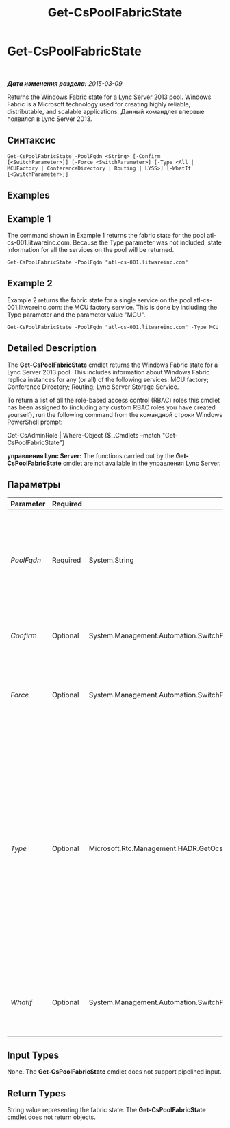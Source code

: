 ﻿---
title: Get-CsPoolFabricState
TOCTitle: Get-CsPoolFabricState
ms:assetid: 9fe6cce5-4142-47b3-94ac-4cb8b94ec215
ms:mtpsurl: https://technet.microsoft.com/ru-ru/library/JJ619188(v=OCS.15)
ms:contentKeyID: 49310682
ms.date: 05/19/2016
mtps_version: v=OCS.15
ms.translationtype: HT
---

# Get-CsPoolFabricState

 

_**Дата изменения раздела:** 2015-03-09_

Returns the Windows Fabric state for a Lync Server 2013 pool. Windows Fabric is a Microsoft technology used for creating highly reliable, distributable, and scalable applications. Данный командлет впервые появился в Lync Server 2013.

## Синтаксис

    Get-CsPoolFabricState -PoolFqdn <String> [-Confirm [<SwitchParameter>]] [-Force <SwitchParameter>] [-Type <All | MCUFactory | ConferenceDirectory | Routing | LYSS>] [-WhatIf [<SwitchParameter>]]

## Examples

## Example 1

The command shown in Example 1 returns the fabric state for the pool atl-cs-001.litwareinc.com. Because the Type parameter was not included, state information for all the services on the pool will be returned.

    Get-CsPoolFabricState -PoolFqdn "atl-cs-001.litwareinc.com"

## Example 2

Example 2 returns the fabric state for a single service on the pool atl-cs-001.litwareinc.com: the MCU factory service. This is done by including the Type parameter and the parameter value "MCU".

    Get-CsPoolFabricState -PoolFqdn "atl-cs-001.litwareinc.com" -Type MCU

## Detailed Description

The **Get-CsPoolFabricState** cmdlet returns the Windows Fabric state for a Lync Server 2013 pool. This includes information about Windows Fabric replica instances for any (or all) of the following services: MCU factory; Conference Directory; Routing; Lync Server Storage Service.

To return a list of all the role-based access control (RBAC) roles this cmdlet has been assigned to (including any custom RBAC roles you have created yourself), run the following command from the командной строки Windows PowerShell prompt:

Get-CsAdminRole | Where-Object {$\_.Cmdlets –match "Get-CsPoolFabricState"}

**управления Lync Server:** The functions carried out by the **Get-CsPoolFabricState** cmdlet are not available in the управления Lync Server.

## Параметры


<table>
<colgroup>
<col style="width: 25%" />
<col style="width: 25%" />
<col style="width: 25%" />
<col style="width: 25%" />
</colgroup>
<thead>
<tr class="header">
<th>Parameter</th>
<th>Required</th>
<th>Type</th>
<th>Description</th>
</tr>
</thead>
<tbody>
<tr class="odd">
<td><p><em>PoolFqdn</em></p></td>
<td><p>Required</p></td>
<td><p>System.String</p></td>
<td><p>Fully qualified domain name of the pool being checked. You must supply the FQDN of a pool when calling this cmdlet; for example:</p>
<p>-PoolFqdn &quot;atl-cs-001.litwareinc.com”</p></td>
</tr>
<tr class="even">
<td><p><em>Confirm</em></p></td>
<td><p>Optional</p></td>
<td><p>System.Management.Automation.SwitchParameter</p></td>
<td><p>Prompts you for confirmation before executing the command.</p></td>
</tr>
<tr class="odd">
<td><p><em>Force</em></p></td>
<td><p>Optional</p></td>
<td><p>System.Management.Automation.SwitchParameter</p></td>
<td><p>Suppresses the display of any non-fatal error message that might occur when running the command.</p></td>
</tr>
<tr class="even">
<td><p><em>Type</em></p></td>
<td><p>Optional</p></td>
<td><p>Microsoft.Rtc.Management.HADR.GetOcsPoolFabricStateCmdlet+FabricEnumerationType</p></td>
<td><p>Specifies the service type to be returned. Allowed values are:</p>
<p>* All (returns information for all services)</p>
<p>* MCUFactory (returns information for the MCU factory service)</p>
<p>* ConferenceDirectory (returns information for the Conference Directory service)</p>
<p>LYSS (returns information for the Lync Server Storage service)</p>
<p>You can only specify a single type per command.</p></td>
</tr>
<tr class="odd">
<td><p><em>WhatIf</em></p></td>
<td><p>Optional</p></td>
<td><p>System.Management.Automation.SwitchParameter</p></td>
<td><p>Describes what would happen if you executed the command without actually executing the command.</p></td>
</tr>
</tbody>
</table>


## Input Types

None. The **Get-CsPoolFabricState** cmdlet does not support pipelined input.

## Return Types

String value representing the fabric state. The **Get-CsPoolFabricState** cmdlet does not return objects.

